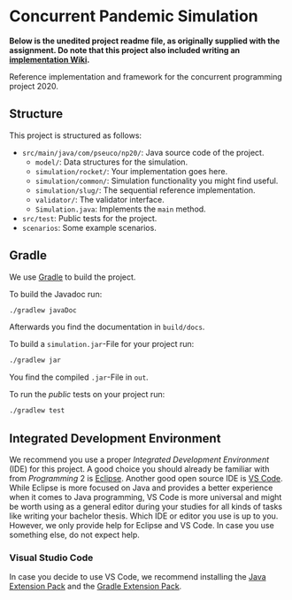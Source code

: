 # Concurrent Pandemic Simulation

**Below is the unedited project readme file, as originally supplied with the assignment. Do note that this project also included writing an [implementation Wiki](https://github.com/UdS-projects/Concurrent-Pandemic-Simulator/wiki).**

Reference implementation and framework for the concurrent programming project 2020.

## Structure
This project is structured as follows:

- `src/main/java/com/pseuco/np20/`: Java source code of the project.
    - `model/`: Data structures for the simulation.
    - `simulation/rocket/`: Your implementation goes here.
    - `simulation/common/`: Simulation functionality you might find useful.
    - `simulation/slug/`: The sequential reference implementation.
    - `validator/`: The validator interface.
    - `Simulation.java`: Implements the `main` method.
- `src/test`: Public tests for the project.
- `scenarios`: Some example scenarios.


## Gradle
We use [Gradle](https://gradle.org/) to build the project.

To build the Javadoc run:
```bash
./gradlew javaDoc
```
Afterwards you find the documentation in `build/docs`.


To build a `simulation.jar`-File for your project run:
```bash
./gradlew jar
```
You find the compiled `.jar`-File in `out`.

To run the *public* tests on your project run:
```bash
./gradlew test
```


## Integrated Development Environment
We recommend you use a proper *Integrated Development Environment* (IDE) for this project.
A good choice you should already be familiar with from *Programming* 2 is [Eclipse](https://www.eclipse.org/).
Another good open source IDE is [VS Code](https://code.visualstudio.com/).
While Eclipse is more focused on Java and provides a better experience when it comes to Java programming, VS Code is more universal and might be worth using as a general editor during your studies for all kinds of tasks like writing your bachelor thesis.
Which IDE or editor you use is up to you.
However, we only provide help for Eclipse and VS Code.
In case you use something else, do not expect help.

### Visual Studio Code
In case you decide to use VS Code, we recommend installing the [Java Extension Pack](https://marketplace.visualstudio.com/items?itemName=vscjava.vscode-java-pack) and the [Gradle Extension Pack](https://marketplace.visualstudio.com/items?itemName=richardwillis.vscode-gradle-extension-pack).
